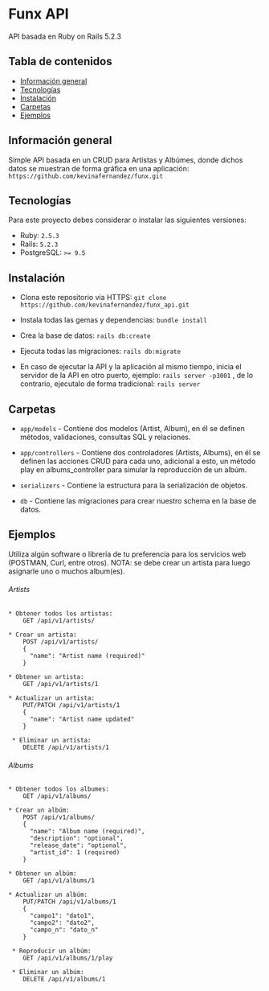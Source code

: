 # Funx API 

API basada en Ruby on Rails 5.2.3

## Tabla de contenidos
* [Información general](#información-general)
* [Tecnologías](#tecnologías)
* [Instalación](#instalación) 
* [Carpetas](#carpetas)
* [Ejemplos](#ejemplos)

## Información general
Simple API basada en un CRUD para Artistas y Albúmes, donde dichos datos se muestran de forma gráfica en una aplicación: `https://github.com/kevinafernandez/funx.git`
	
## Tecnologías
Para este proyecto debes considerar o instalar las siguientes versiones:
  * Ruby: `2.5.3`
  * Rails: `5.2.3`
  * PostgreSQL: `>= 9.5`

## Instalación
* Clona este repositorio vía HTTPS: `git clone https://github.com/kevinafernandez/funx_api.git`

* Instala todas las gemas y dependencias: `bundle install`

* Crea la base de datos: `rails db:create`

* Ejecuta todas las migraciones: `rails db:migrate`

* En caso de ejecutar la API y la aplicación al mismo tiempo, inicia el servidor de la API en otro puerto, ejemplo: `rails server -p3001` , de lo contrario, ejecutalo de forma tradicional: `rails server`


## Carpetas

* `app/models` - Contiene dos modelos (Artist, Album), en él se definen métodos, validaciones, consultas SQL y relaciones.

* `app/controllers` - Contiene dos controladores (Artists, Albums), en él se definen las acciones CRUD para cada uno, adicional a esto, un método play en albums_controller para simular la reproducción de un albúm.

* `serializers` - Contiene la estructura para la serialización de objetos.

* `db` - Contiene las migraciones para crear nuestro schema en la base de datos.

## Ejemplos

Utiliza algún software o librería de tu preferencia para los servicios web (POSTMAN, Curl, entre otros). NOTA: se debe crear un artista para luego asignarle uno o muchos album(es).

###### Artists
```
* Obtener todos los artistas:
    GET /api/v1/artists/

* Crear un artista:
    POST /api/v1/artists/
    {
      "name": "Artist name (required)"
    }

* Obtener un artista:    
    GET /api/v1/artists/1

* Actualizar un artista:
    PUT/PATCH /api/v1/artists/1
    {
      "name": "Artist name updated"
    }

 * Eliminar un artista:
    DELETE /api/v1/artists/1
```

###### Albums
```
* Obtener todos los albumes:
    GET /api/v1/albums/

* Crear un albúm:
    POST /api/v1/albums/
    {
      "name": "Album name (required)",
      "description": "optional",
      "release_date": "optional",
      "artist_id": 1 (required)
    }

* Obtener un albúm:    
    GET /api/v1/albums/1

* Actualizar un albúm:
    PUT/PATCH /api/v1/albums/1
    {
      "campo1": "dato1",
      "campo2": "dato2",
      "campo_n": "dato_n"
    }

 * Reproducir un albúm:
    GET /api/v1/albums/1/play

 * Eliminar un albúm:
    DELETE /api/v1/albums/1
```